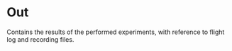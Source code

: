 # Out

Contains the results of the performed experiments, with reference to flight log and recording files.
